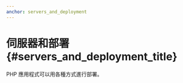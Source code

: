 ```yaml
---
anchor: servers_and_deployment
---
```


# 伺服器和部署 {#servers_and_deployment_title}

PHP 應用程式可以用各種方式進行部署。
